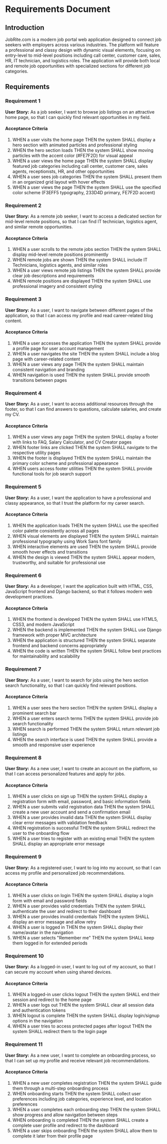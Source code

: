 # Requirements Document

## Introduction

JobRite.com is a modern job portal web application designed to connect job seekers with employers across various industries. The platform will feature a professional and classy design with dynamic visual elements, focusing on entry-level to mid-level positions including call center, customer care, sales, HR, IT technician, and logistics roles. The application will provide both local and remote job opportunities with specialized sections for different job categories.

## Requirements

### Requirement 1

**User Story:** As a job seeker, I want to browse job listings on an attractive home page, so that I can quickly find relevant opportunities in my field.

#### Acceptance Criteria

1. WHEN a user visits the home page THEN the system SHALL display a hero section with animated particles and professional styling
2. WHEN the hero section loads THEN the system SHALL show moving particles with the accent color (#FE7F2D) for visual appeal
3. WHEN a user views the home page THEN the system SHALL display featured job categories including call center, customer care, sales agents, receptionists, HR, and other opportunities
4. WHEN a user sees job categories THEN the system SHALL present them in an organized grid layout with hover effects
5. WHEN a user views the page THEN the system SHALL use the specified color scheme (F3EFF5 typography, 233D4D primary, FE7F2D accent)

### Requirement 2

**User Story:** As a remote job seeker, I want to access a dedicated section for mid-level remote positions, so that I can find IT technician, logistics agent, and similar remote opportunities.

#### Acceptance Criteria

1. WHEN a user scrolls to the remote jobs section THEN the system SHALL display mid-level remote positions prominently
2. WHEN remote jobs are shown THEN the system SHALL include IT Technicians, logistics agents, and similar roles
3. WHEN a user views remote job listings THEN the system SHALL provide clear job descriptions and requirements
4. WHEN remote positions are displayed THEN the system SHALL use professional imagery and consistent styling

### Requirement 3

**User Story:** As a user, I want to navigate between different pages of the application, so that I can access my profile and read career-related blog content.

#### Acceptance Criteria

1. WHEN a user accesses the application THEN the system SHALL provide a profile page for user account management
2. WHEN a user navigates the site THEN the system SHALL include a blog page with career-related content
3. WHEN a user views any page THEN the system SHALL maintain consistent navigation and branding
4. WHEN navigation is used THEN the system SHALL provide smooth transitions between pages

### Requirement 4

**User Story:** As a user, I want to access additional resources through the footer, so that I can find answers to questions, calculate salaries, and create my CV.

#### Acceptance Criteria

1. WHEN a user views any page THEN the system SHALL display a footer with links to FAQ, Salary Calculator, and CV Creator pages
2. WHEN footer links are clicked THEN the system SHALL navigate to the respective utility pages
3. WHEN the footer is displayed THEN the system SHALL maintain the primary color scheme and professional appearance
4. WHEN users access footer utilities THEN the system SHALL provide functional tools for job search support

### Requirement 5

**User Story:** As a user, I want the application to have a professional and classy appearance, so that I trust the platform for my career search.

#### Acceptance Criteria

1. WHEN the application loads THEN the system SHALL use the specified color palette consistently across all pages
2. WHEN visual elements are displayed THEN the system SHALL maintain professional typography using Work Sans font family
3. WHEN interactive elements are used THEN the system SHALL provide smooth hover effects and transitions
4. WHEN the design is viewed THEN the system SHALL appear modern, trustworthy, and suitable for professional use

### Requirement 6

**User Story:** As a developer, I want the application built with HTML, CSS, JavaScript frontend and Django backend, so that it follows modern web development practices.

#### Acceptance Criteria

1. WHEN the frontend is developed THEN the system SHALL use HTML5, CSS3, and modern JavaScript
2. WHEN the backend is implemented THEN the system SHALL use Django framework with proper MVC architecture
3. WHEN the application is structured THEN the system SHALL separate frontend and backend concerns appropriately
4. WHEN the code is written THEN the system SHALL follow best practices for maintainability and scalability

### Requirement 7

**User Story:** As a user, I want to search for jobs using the hero section search functionality, so that I can quickly find relevant positions.

#### Acceptance Criteria

1. WHEN a user sees the hero section THEN the system SHALL display a prominent search bar
2. WHEN a user enters search terms THEN the system SHALL provide job search functionality
3. WHEN search is performed THEN the system SHALL return relevant job listings
4. WHEN the search interface is used THEN the system SHALL provide a smooth and responsive user experience

### Requirement 8

**User Story:** As a new user, I want to create an account on the platform, so that I can access personalized features and apply for jobs.

#### Acceptance Criteria

1. WHEN a user clicks on sign up THEN the system SHALL display a registration form with email, password, and basic information fields
2. WHEN a user submits valid registration data THEN the system SHALL create a new user account and send a confirmation email
3. WHEN a user provides invalid data THEN the system SHALL display clear error messages with validation feedback
4. WHEN registration is successful THEN the system SHALL redirect the user to the onboarding flow
5. WHEN a user tries to register with an existing email THEN the system SHALL display an appropriate error message

### Requirement 9

**User Story:** As a registered user, I want to log into my account, so that I can access my profile and personalized job recommendations.

#### Acceptance Criteria

1. WHEN a user clicks on login THEN the system SHALL display a login form with email and password fields
2. WHEN a user provides valid credentials THEN the system SHALL authenticate the user and redirect to their dashboard
3. WHEN a user provides invalid credentials THEN the system SHALL display an error message and allow retry
4. WHEN a user is logged in THEN the system SHALL display their name/avatar in the navigation
5. WHEN a user selects "Remember me" THEN the system SHALL keep them logged in for extended periods

### Requirement 10

**User Story:** As a logged-in user, I want to log out of my account, so that I can secure my account when using shared devices.

#### Acceptance Criteria

1. WHEN a logged-in user clicks logout THEN the system SHALL end their session and redirect to the home page
2. WHEN a user logs out THEN the system SHALL clear all session data and authentication tokens
3. WHEN logout is complete THEN the system SHALL display login/signup options in the navigation
4. WHEN a user tries to access protected pages after logout THEN the system SHALL redirect them to the login page

### Requirement 11

**User Story:** As a new user, I want to complete an onboarding process, so that I can set up my profile and receive relevant job recommendations.

#### Acceptance Criteria

1. WHEN a new user completes registration THEN the system SHALL guide them through a multi-step onboarding process
2. WHEN onboarding starts THEN the system SHALL collect user preferences including job categories, experience level, and location preferences
3. WHEN a user completes each onboarding step THEN the system SHALL show progress and allow navigation between steps
4. WHEN onboarding is completed THEN the system SHALL create a complete user profile and redirect to the dashboard
5. WHEN a user skips onboarding THEN the system SHALL allow them to complete it later from their profile page